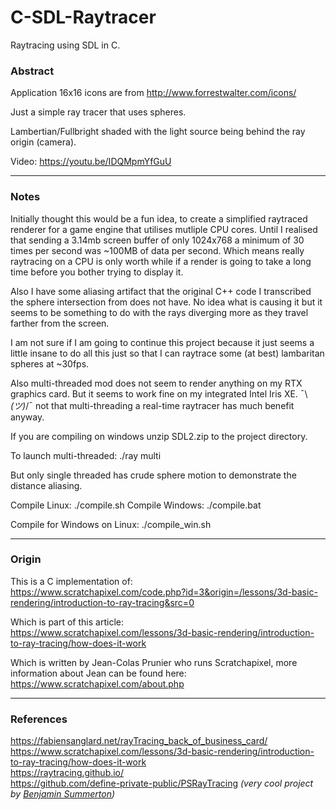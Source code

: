 # C-SDL-Raytracer
Raytracing using SDL in C.

### Abstract
Application 16x16 icons are from http://www.forrestwalter.com/icons/

Just a simple ray tracer that uses spheres.

Lambertian/Fullbright shaded with the light source being behind the ray origin (camera).

Video: https://youtu.be/IDQMpmYfGuU

---

### Notes

Initially thought this would be a fun idea, to create a simplified raytraced renderer for a game engine that utilises mutliple CPU cores. Until I realised that sending a 3.14mb screen buffer of only 1024x768 a minimum of 30 times per second was ~100MB of data per second. Which means really raytracing on a CPU is only worth while if a render is going to take a long time before you bother trying to display it.

Also I have some aliasing artifact that the original C++ code I transcribed the sphere intersection from does not have. No idea what is causing it but it seems to be something to do with the rays diverging more as they travel farther from the screen.

I am not sure if I am going to continue this project because it just seems a little insane to do all this just so that I can raytrace some (at best) lambaritan spheres at ~30fps.

Also multi-threaded mod does not seem to render anything on my RTX graphics card. But it seems to work fine on my integrated Intel Iris XE. ¯\\_(ツ)_/¯ not that multi-threading a real-time raytracer has much benefit anyway.

If you are compiling on windows unzip SDL2.zip to the project directory.

To launch multi-threaded: ./ray multi

But only single threaded has crude sphere motion to demonstrate the distance aliasing.

Compile Linux: ./compile.sh
Compile Windows: ./compile.bat

Compile for Windows on Linux: ./compile_win.sh

---

### Origin

This is a C implementation of:<br>
https://www.scratchapixel.com/code.php?id=3&origin=/lessons/3d-basic-rendering/introduction-to-ray-tracing&src=0

Which is part of this article:<br>
https://www.scratchapixel.com/lessons/3d-basic-rendering/introduction-to-ray-tracing/how-does-it-work

Which is written by Jean-Colas Prunier who runs Scratchapixel, more information about Jean can be found here:<br>
https://www.scratchapixel.com/about.php

---

### References

https://fabiensanglard.net/rayTracing_back_of_business_card/<br>
https://www.scratchapixel.com/lessons/3d-basic-rendering/introduction-to-ray-tracing/how-does-it-work<br>
https://raytracing.github.io/<br>
https://github.com/define-private-public/PSRayTracing _(very cool project by [Benjamin Summerton](https://16bpp.net/))_

